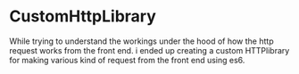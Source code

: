 # CustomHttpLibrary

While trying to understand the workings under the hood of how the http request works from the front end.
i ended up creating a custom HTTPlibrary for making various kind of request from the front end using es6.
